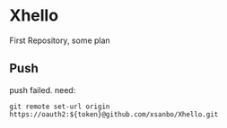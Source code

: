 # Xhello

First Repository, some plan 

## Push

push failed. need:

```
git remote set-url origin https://oauth2:${token}@github.com/xsanbo/Xhello.git
```
